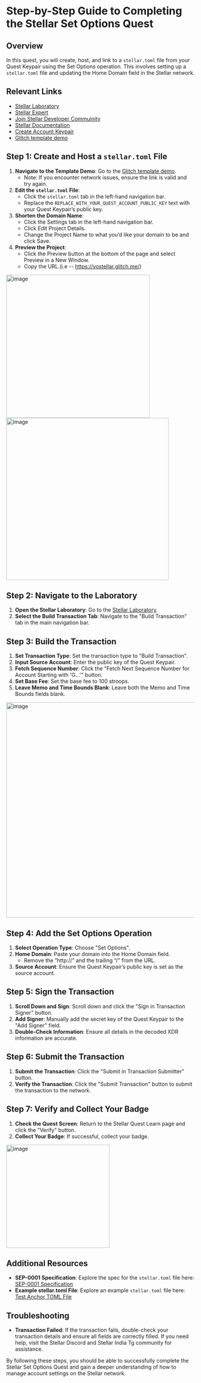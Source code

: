 # Step-by-Step Guide to Completing the Stellar Set Options Quest

## Overview
In this quest, you will create, host, and link to a `stellar.toml` file from your Quest Keypair using the Set Options operation. This involves setting up a `stellar.toml` file and updating the Home Domain field in the Stellar network.

## Relevant Links
- [Stellar Laboratory](https://www.stellar.org/laboratory/)
- [Stellar Expert](https://stellar.expert/)
- [Join Stellar Developer Commuinity](https://discord.com/invite/stellardev)
- [Stellar Documentation](https://developers.stellar.org/docs/)
- [Create Account Keypair](https://lab.stellar.org/account/create)
- [Glitch template demo](https://glitch.com/edit/#!/remix/sql-02-02)

## Step 1: Create and Host a `stellar.toml` File
1. **Navigate to the Template Demo**: Go to the [Glitch template demo](https://glitch.com/edit/#!/remix/sql-02-02).
   - Note: If you encounter network issues, ensure the link is valid and try again.
2. **Edit the `stellar.toml` File**:
   - Click the `stellar.toml` tab in the left-hand navigation bar.
   - Replace the `REPLACE_WITH_YOUR_QUEST_ACCOUNT_PUBLIC_KEY` text with your Quest Keypair’s public key.
3. **Shorten the Domain Name**:
   - Click the Settings tab in the left-hand navigation bar.
   - Click Edit Project Details.
   - Change the Project Name to what you’d like your domain to be and click Save.
4. **Preview the Project**:
   - Click the Preview button at the bottom of the page and select Preview in a New Window.
   - Copy the URL.(i.e -- https://yostellar.glitch.me/)
<img width="383" alt="image" src="https://github.com/user-attachments/assets/09b27709-2b16-4de7-8ca4-f8b5dc9fc57b" />
<img width="434" alt="image" src="https://github.com/user-attachments/assets/0b986d61-8347-4130-aac5-4c2724f3301f" />


## Step 2: Navigate to the Laboratory
1. **Open the Stellar Laboratory**: Go to the [Stellar Laboratory](https://www.stellar.org/laboratory/).
2. **Select the Build Transaction Tab**: Navigate to the "Build Transaction" tab in the main navigation bar.

## Step 3: Build the Transaction
1. **Set Transaction Type**: Set the transaction type to "Build Transaction".
2. **Input Source Account**: Enter the public key of the Quest Keypair.
3. **Fetch Sequence Number**: Click the "Fetch Next Sequence Number for Account Starting with 'G…'" button.
4. **Set Base Fee**: Set the base fee to 100 stroops.
5. **Leave Memo and Time Bounds Blank**: Leave both the Memo and Time Bounds fields blank.
<img width="576" alt="image" src="https://github.com/user-attachments/assets/65a1b3d3-f488-4d60-b369-cc7fd74f20b2" />

## Step 4: Add the Set Options Operation
1. **Select Operation Type**: Choose "Set Options".
2. **Home Domain**: Paste your domain into the Home Domain field.
   - Remove the “http://” and the trailing “/” from the URL.
3. **Source Account**: Ensure the Quest Keypair’s public key is set as the source account.

## Step 5: Sign the Transaction
1. **Scroll Down and Sign**: Scroll down and click the "Sign in Transaction Signer" button.
2. **Add Signer**: Manually add the secret key of the Quest Keypair to the "Add Signer" field.
3. **Double-Check Information**: Ensure all details in the decoded XDR information are accurate.

## Step 6: Submit the Transaction
1. **Submit the Transaction**: Click the "Submit in Transaction Submitter" button.
2. **Verify the Transaction**: Click the "Submit Transaction" button to submit the transaction to the network.

## Step 7: Verify and Collect Your Badge
1. **Check the Quest Screen**: Return to the Stellar Quest Learn page and click the "Verify" button.
2. **Collect Your Badge**: If successful, collect your badge.
<img width="276" alt="image" src="https://github.com/user-attachments/assets/c19af7a0-540f-430c-aa65-47580a320636" />


## Additional Resources
- **SEP-0001 Specification**: Explore the spec for the `stellar.toml` file here: [SEP-0001 Specification](https://github.com/stellar/stellar-protocol/blob/master/ecosystem/sep-0001.md)
- **Example stellar.toml File**: Explore an example `stellar.toml` file here: [Test Anchor TOML File](https://github.com/stellar/stellar-protocol/blob/master/ecosystem/sep-0001.md)

## Troubleshooting
- **Transaction Failed**: If the transaction fails, double-check your transaction details and ensure all fields are correctly filled. If you need help, visit the Stellar Discord and Stellar India Tg community for assistance.

By following these steps, you should be able to successfully complete the Stellar Set Options Quest and gain a deeper understanding of how to manage account settings on the Stellar network.
